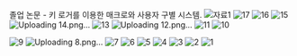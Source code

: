 졸업 논문 - 키 로거를 이용한 매크로와 사용자 구별 시스템.
![자료1](https://github.com/ilovegalio/macrodetection/assets/77008882/a6161a15-2454-4400-8ba3-ae5ad86c2ddb)
![17](https://github.com/ilovegalio/macrodetection/assets/77008882/fc606167-fea7-4758-922a-92e4101e96f6)
![16](https://github.com/ilovegalio/macrodetection/assets/77008882/3342ad10-7018-4dc8-aa82-3f10d987967f)
![15](https://github.com/ilovegalio/macrodetection/assets/77008882/62998b55-28ed-4e25-aa43-b86deec9f082)
![Uploading 14.png…]()
![13](https://github.com/ilovegalio/macrodetection/assets/77008882/922b039e-9bf0-4efb-973c-113ab625d120)
![Uploading 12.png…]()
![11](https://github.com/ilovegalio/macrodetection/assets/77008882/755a2ec1-ff44-4a30-a789-8ac25519cbb5)
![10](https://github.com/ilovegalio/macrodetection/assets/77008882/cf0c251c-fa20-4f5c-924d-68bc0ae1df43)


 ![9](https://github.com/ilovegalio/macrodetection/assets/77008882/692bf899-f5c1-4cdd-9649-77f6d2320fb8)
![Uploading 8.png…]()
![7](https://github.com/ilovegalio/macrodetection/assets/77008882/8a89ad84-9623-4d02-91bc-74cb15548a7e)
![6](https://github.com/ilovegalio/macrodetection/assets/77008882/704019d6-c465-48c1-bb6d-f24cc1629405)
![5](https://github.com/ilovegalio/macrodetection/assets/77008882/03030a54-baf0-4b8f-bfa9-fc9f3b8bf716)
![4](https://github.com/ilovegalio/macrodetection/assets/77008882/06af52b8-d62e-4f49-b367-2d88bac960fc)
![3](https://github.com/ilovegalio/macrodetection/assets/77008882/a1356408-56f5-4a69-9087-f9b749f698d2)
![2](https://github.com/ilovegalio/macrodetection/assets/77008882/48a3bef5-882b-481b-b95b-d5c47a80af64)
![1](https://github.com/ilovegalio/macrodetection/assets/77008882/31ebf585-5b94-41d6-92ba-4a53a844717f)

